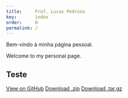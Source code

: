 ```yaml
---
title:     Prof. Lucas Pedroso
key:       index
order:     0
permalink: /
---
```

Bem-vindo à minha página pessoal.

Welcome to my personal page.

<section class="page-header">
<h1 class="project-name">Teste</h1>
<a href="#" class="btn">View on GitHub</a>
<a href="#" class="btn">Download .zip</a>
<a href="#" class="btn">Download .tar.gz</a>
</section>
